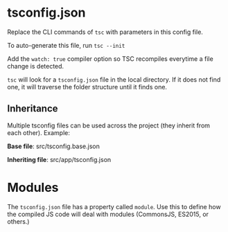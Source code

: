 # tsconfig.json

Replace the CLI commands of `tsc` with parameters in this config file.

To auto-generate this file, run `tsc --init`

Add the `watch: true` compiler option so TSC recompiles everytime a file change is detected.

`tsc` will look for a `tsconfig.json` file in the local directory. If it does not find one, it will traverse the folder structure until it finds one.

## Inheritance

Multiple tsconfig files can be used across the project (they inherit from each other). Example:

**Base file**: src/tsconfig.base.json

**Inheriting file**: src/app/tsconfig.json

# Modules

The `tsconfig.json` file has a property called `module`. Use this to define how the compiled JS code will deal with modules (CommonsJS, ES2015, or others.)